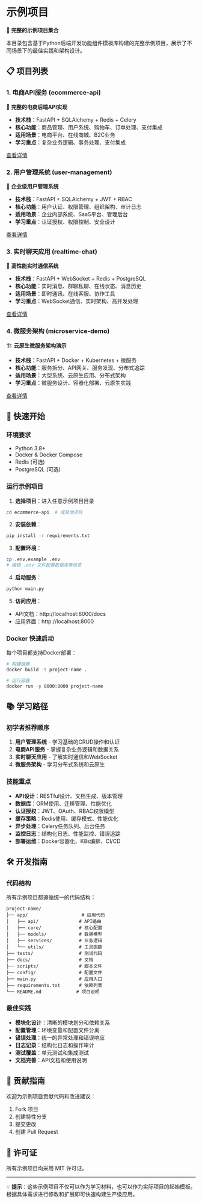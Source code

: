 # 示例项目

🚀 **完整的示例项目集合**

本目录包含基于Python后端开发功能组件模板库构建的完整示例项目，展示了不同场景下的最佳实践和架构设计。

## 📋 项目列表

### 1. 电商API服务 (ecommerce-api)
🛒 **完整的电商后端API实现**

- **技术栈**：FastAPI + SQLAlchemy + Redis + Celery
- **核心功能**：商品管理、用户系统、购物车、订单处理、支付集成
- **适用场景**：电商平台、在线商城、B2C业务
- **学习重点**：复杂业务逻辑、事务处理、支付集成

[查看详情](./ecommerce-api/README.md)

### 2. 用户管理系统 (user-management)
👥 **企业级用户管理系统**

- **技术栈**：FastAPI + SQLAlchemy + JWT + RBAC
- **核心功能**：用户认证、权限管理、组织架构、审计日志
- **适用场景**：企业内部系统、SaaS平台、管理后台
- **学习重点**：认证授权、权限控制、安全设计

[查看详情](./user-management/README.md)

### 3. 实时聊天应用 (realtime-chat)
💬 **高性能实时通信系统**

- **技术栈**：FastAPI + WebSocket + Redis + PostgreSQL
- **核心功能**：实时消息、群聊私聊、在线状态、消息历史
- **适用场景**：即时通讯、在线客服、协作工具
- **学习重点**：WebSocket通信、实时架构、高并发处理

[查看详情](./realtime-chat/README.md)

### 4. 微服务架构 (microservice-demo)
🏗️ **云原生微服务架构演示**

- **技术栈**：FastAPI + Docker + Kubernetes + 微服务
- **核心功能**：服务拆分、API网关、服务发现、分布式追踪
- **适用场景**：大型系统、云原生应用、分布式架构
- **学习重点**：微服务设计、容器化部署、云原生实践

[查看详情](./microservice-demo/README.md)

## 🚀 快速开始

### 环境要求

- Python 3.8+
- Docker & Docker Compose
- Redis (可选)
- PostgreSQL (可选)

### 运行示例项目

1. **选择项目**：进入任意示例项目目录
```bash
cd ecommerce-api  # 或其他项目
```

2. **安装依赖**：
```bash
pip install -r requirements.txt
```

3. **配置环境**：
```bash
cp .env.example .env
# 编辑 .env 文件配置数据库等信息
```

4. **启动服务**：
```bash
python main.py
```

5. **访问应用**：
- API文档：http://localhost:8000/docs
- 应用界面：http://localhost:8000

### Docker 快速启动

每个项目都支持Docker部署：

```bash
# 构建镜像
docker build -t project-name .

# 运行容器
docker run -p 8000:8000 project-name
```

## 📚 学习路径

### 初学者推荐顺序

1. **用户管理系统** - 学习基础的CRUD操作和认证
2. **电商API服务** - 掌握复杂业务逻辑和数据关系
3. **实时聊天应用** - 了解实时通信和WebSocket
4. **微服务架构** - 学习分布式系统和云原生

### 技能重点

- **API设计**：RESTful设计、文档生成、版本管理
- **数据库**：ORM使用、迁移管理、性能优化
- **认证授权**：JWT、OAuth、RBAC权限模型
- **缓存策略**：Redis使用、缓存模式、性能优化
- **异步处理**：Celery任务队列、后台任务
- **监控日志**：结构化日志、性能监控、错误追踪
- **部署运维**：Docker容器化、K8s编排、CI/CD

## 🛠️ 开发指南

### 代码结构

所有示例项目都遵循统一的代码结构：

```
project-name/
├── app/                    # 应用代码
│   ├── api/               # API路由
│   ├── core/              # 核心配置
│   ├── models/            # 数据模型
│   ├── services/          # 业务逻辑
│   └── utils/             # 工具函数
├── tests/                 # 测试代码
├── docs/                  # 文档
├── scripts/               # 脚本文件
├── config/                # 配置文件
├── main.py                # 应用入口
├── requirements.txt       # 依赖列表
└── README.md             # 项目说明
```

### 最佳实践

- **模块化设计**：清晰的模块划分和依赖关系
- **配置管理**：环境变量和配置文件分离
- **错误处理**：统一的异常处理和错误响应
- **日志记录**：结构化日志和操作审计
- **测试覆盖**：单元测试和集成测试
- **文档完善**：API文档和使用说明

## 🤝 贡献指南

欢迎为示例项目贡献代码和改进建议：

1. Fork 项目
2. 创建特性分支
3. 提交更改
4. 创建 Pull Request

## 📄 许可证

所有示例项目均采用 MIT 许可证。

---

💡 **提示**：这些示例项目不仅可以作为学习材料，也可以作为实际项目的起始模板。根据具体需求进行修改和扩展即可快速构建生产级应用。